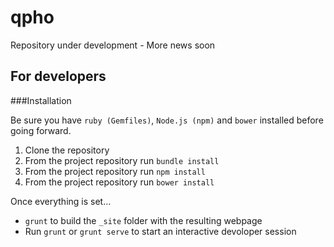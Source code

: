 # qpho

Repository under development - More news soon

## For developers


###Installation

Be sure you have `ruby (Gemfiles)`, `Node.js (npm)` and  `bower` installed before going forward. 

1. Clone the repository
2. From the project repository run `bundle install`
3. From the project repository run `npm install`
4. From the project repository run `bower install`

Once everything is set...

* `grunt` to build the `_site` folder with the resulting webpage
* Run `grunt` or `grunt serve` to start an interactive devoloper session